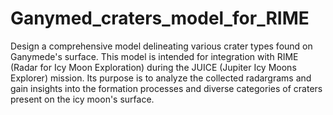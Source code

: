 # Ganymed_craters_model_for_RIME
Design a comprehensive model delineating various crater types found on Ganymede's surface. This model is intended for integration with RIME (Radar for Icy Moon Exploration) during the JUICE (Jupiter Icy Moons Explorer) mission. Its purpose is to analyze the collected radargrams and gain insights into the formation processes and diverse categories of craters present on the icy moon's surface.
